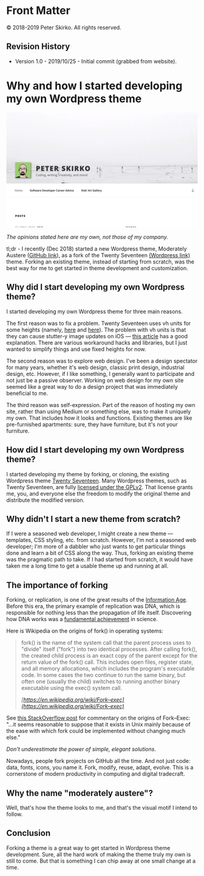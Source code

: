 # Front Matter

© 2018-2019 Peter Skirko. All rights reserved.

## Revision History

* Version 1.0 - 2019/10/25 - Initial commit (grabbed from website).

# Why and how I started developing my own Wordpress theme

![](https://raw.githubusercontent.com/pskirko/pskirko-website-writing/master/uploads/2019/10/website_top.jpg)

_The opinions stated here are my own, not those of my company._

tl;dr - I recently (Dec 2018) started a new Wordpress theme, Moderately Austere
([GitHub link](https://github.com/pskirko/moderatelyaustere)), as a fork of the
Twenty Seventeen [(Wordpress
link)](https://wordpress.org/themes/twentyseventeen/) theme. Forking an existing
theme, instead of starting from scratch, was the best way for me to get started
in theme development and customization.

## Why did I start developing my own Wordpress theme?

I started developing my own Wordpress theme for three main reasons.

The first reason was to fix a problem. Twenty Seventeen uses vh units for some
heights (namely,
[here](https://github.com/WordPress/twentyseventeen/blob/master/style.css#L1621)
and
[here](https://github.com/WordPress/twentyseventeen/blob/master/style.css#L3575)).
The problem with vh units is that they can cause stutter-y image updates on iOS
— [this
article](https://medium.com/@heyraimana/how-and-why-i-built-vh-fix-2bc0288eb5af)
has a good explanation. There are various workaround hacks and libraries, but I
just wanted to simplify things and use fixed heights for now.

The second reason was to explore web design. I've been a design spectator for
many years, whether it's web design, classic print design, industrial design,
etc. However, if I like something, I generally want to participate and not just
be a passive observer. Working on web design for my own site seemed like a great
way to do a design project that was immediately beneficial to me.

The third reason was self-expression. Part of the reason of hosting my own site,
rather than using Medium or something else, was to make it uniquely my own. That
includes how it looks and functions. Existing themes are like pre-furnished
apartments: sure, they have furniture, but it's not your furniture.

## How did I start developing my own Wordpress theme?

I started developing my theme by forking, or cloning, the existing Wordpress
theme [Twenty Seventeen](https://wordpress.org/themes/twentyseventeen/). Many
Wordpress themes, such as Twenty Seventeen, are fully [licensed under the
GPLv2](https://wordpress.org/news/2009/07/themes-are-gpl-too/). That license
grants me, you, and everyone else the freedom to modify the original theme and
distribute the modified version.

## Why didn't I start a new theme from scratch?

If I were a seasoned web developer, I might create a new theme — templates, CSS
styling, etc. from scratch. However, I'm not a seasoned web developer; I'm more
of a dabbler who just wants to get particular things done and learn a bit of CSS
along the way. Thus, forking an existing theme was the pragmatic path to take.
If I had started from scratch, it would have taken me a long time to get a
usable theme up and running at all.

## The importance of forking

Forking, or replication, is one of the great results of the [Information
Age](https://en.wikipedia.org/wiki/Information_Age). Before this era, the
primary example of replication was DNA, which is responsible for nothing less
than the propagation of life itself. Discovering how DNA works was a
[fundamental
achievement](https://www.nobelprize.org/prizes/medicine/1962/perspectives/) in
science.

Here is Wikipedia on the origins of fork() in operating systems:

> [](https://en.wikipedia.org/wiki/Dennis_M._Ritchie)fork() is the name of
> the system call that the parent process uses to "divide" itself ("fork") into
> two identical processes. After calling fork(), the created child process is an
> exact copy of the parent except for the return value of the fork() call. This
> includes open files, register state, and all memory allocations, which
> includes the program's executable code. In some cases the two continue to run
> the same binary, but often one (usually the child) switches to running another
> binary executable using the exec() system call.
>
> <cite>[https://en.wikipedia.org/wiki/Fork–exec](https://en.wikipedia.org/wiki/Fork–exec)</cite>

See [this StackOverflow
post](https://unix.stackexchange.com/questions/136637/why-do-we-need-to-fork-to-create-new-processes)
for commentary on the origins of Fork–Exec: "...it seems reasonable to suppose
that it exists in Unix mainly because of the ease with which fork could be
implemented without changing much else."

_Don't underestimate the power of simple, elegant solutions._

Nowadays, people fork projects on GitHub all the time. And not just code: data,
fonts, icons, you name it. Fork, modify, reuse, adapt, evolve. This is a
cornerstone of modern productivity in computing and digital tradecraft.

## Why the name "moderately austere"?

Well, that's how the theme looks to me, and that's the visual motif I intend to
follow.

## Conclusion

Forking a theme is a great way to get started in Wordpress theme development.
Sure, all the hard work of making the theme truly my own is still to come. But
that is something I can chip away at one small change at a time.
